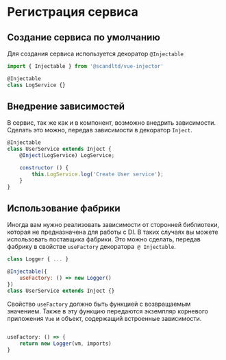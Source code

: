 # Регистрация сервиса

## Создание сервиса по умолчанию

Для создания сервиса используется декоратор `@Injectable`

``` js
import { Injectable } from '@scandltd/vue-injector'

@Injectable
class LogService {}
```


## Внедрение зависимостей

В сервис, так же как и в компонент, возможно внедрить зависимости. Сделать это можно, передав зависимости в декоратор `Inject`.

``` js
@Injectable
class UserService extends Inject {
    @Inject(LogService) LogService;

    constructor () {
        this.LogService.log('Create User service');
    }
}
```

## Использование фабрики

Иногда вам нужно реализовать зависимости от сторонней библиотеки, которая не предназначена для работы с DI. В таких случаях вы можете использовать поставщика фабрики. Это можно сделать, передав фабрику в свойстве `useFactory` декоратора` @ Injectable`.

``` js
class Logger { ... }

@Injectable({
    useFactory: () => new Logger()
})
class UserService extends Inject {}
```

Свойство `useFactory` должно быть функцией с возвращаемым значением. Также в эту функцию передаются экземпляр корневого приложения `Vue` и объект, содержащий встроенные зависимости.

``` js

useFactory: () => {
    return new Logger(vm, imports)
}
```
